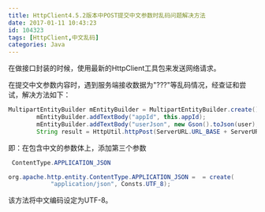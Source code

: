 ```yaml
---
title: HttpClient4.5.2版本中POST提交中文参数时乱码问题解决方法
date: 2017-01-11 10:43:23
id: 104323
tags: [HttpClient,中文乱码]
categories: Java
---
```

在做接口封装的时候，使用最新的HttpClient工具包来发送网络请求。

在提交中文参数内容时，遇到服务端接收数据为"???"等乱码情况，经查证和尝试，解决方法如下：

``` java
MultipartEntityBuilder mEntityBuilder = MultipartEntityBuilder.create();
		mEntityBuilder.addTextBody("appId", this.appId);
		mEntityBuilder.addTextBody("userJson", new Gson().toJson(user), ContentType.APPLICATION_JSON);
		String result = HttpUtil.httpPost(ServerURL.URL_BASE + ServerURL.URL_REGISTER, mEntityBuilder);
```

即：在包含中文的参数体上，添加第三个参数

``` java
 ContentType.APPLICATION_JSON
```

``` java
org.apache.http.entity.ContentType.APPLICATION_JSON =  = create(
            "application/json", Consts.UTF_8);
```

该方法将中文编码设定为UTF-8。


